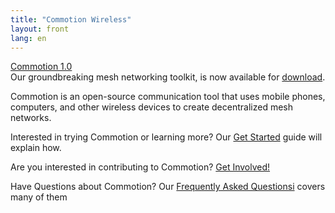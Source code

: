 ```yaml
---
title: "Commotion Wireless"
layout: front
lang: en
---
```

 <div class="reveal">
  <div class="slides">
   <section data-autoslide="7000">
     <a href="/blog/commotion-router-v1-release-notes">Commotion 1.0</a><br />
Our groundbreaking mesh networking toolkit, is now available for <a href="/download/routers">download</a>.
   </section>
   <section data-autoslide="7000">
	<p>Commotion is an open-source communication tool that uses mobile phones, computers, and other wireless devices to create decentralized mesh networks.</p>
   </section>
   <section data-autoslide="7000">
Interested in trying Commotion or learning more?  Our <a href="/docs/get-started">Get Started</a> guide will explain how. 
   </section>
   <section data-autoslide="7000">
	<p>Are you interested in contributing to Commotion? <a href="/docs/get-involved">Get Involved!</a></p>
   </section>
   <section data-autoslide="7000">
	<p>Have Questions about Commotion? Our <a href="/about/faq">Frequently Asked Questionsi</a> covers many of them</p>
   </section>
  </div>
 </div>
